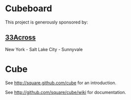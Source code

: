 # Cubeboard

This project is generously sponsored by:

## [33Across](http://33across.com)

New York - Salt Lake City - Sunnyvale


# Cube

See <http://square.github.com/cube> for an introduction.

See <http://github.com/square/cube/wiki> for documentation.
